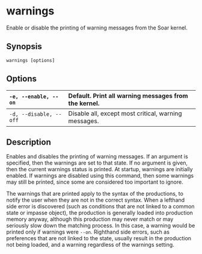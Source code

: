 # warnings #

Enable or disable the printing of warning messages from the Soar kernel.

## Synopsis ##

```
warnings [options]
```

## Options ##

| `-e, --enable, --on` | Default. Print all warning messages from the kernel.|
|:---------------------|:----------------------------------------------------|
| `-d, --disable, --off` | Disable all, except most critical, warning messages.|

## Description ##

Enables and disables the printing of warning messages. If an argument is
specified, then the warnings are set to that state. If no argument is given,
then the current warnings status is printed. At startup, warnings are initially
enabled. If warnings are disabled using this command, then some warnings may
still be printed, since some are considered too important to ignore.

The warnings that are printed apply to the syntax of the productions, to notify
the user when they are not in the correct syntax. When a lefthand side error is
discovered (such as conditions that are not linked to a common state or impasse
object), the production is generally loaded into production memory anyway,
although this production may never match or may seriously slow down the
matching process. In this case, a warning would be printed only if warnings
were `--on`.  Righthand side errors, such as preferences that are not linked to
the state, usually result in the production not being loaded, and a warning
regardless of the warnings setting.
